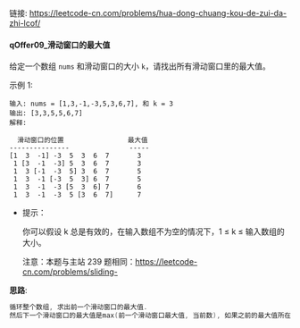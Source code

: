 链接:  https://leetcode-cn.com/problems/hua-dong-chuang-kou-de-zui-da-zhi-lcof/

#### qOffer09_滑动窗口的最大值

给定一个数组 `nums` 和滑动窗口的大小 `k`，请找出所有滑动窗口里的最大值。



示例 1:

```
输入: nums = [1,3,-1,-3,5,3,6,7], 和 k = 3
输出: [3,3,5,5,6,7] 
解释: 

  滑动窗口的位置                最大值
---------------               -----
[1  3  -1] -3  5  3  6  7       3
 1 [3  -1  -3] 5  3  6  7       3
 1  3 [-1  -3  5] 3  6  7       5
 1  3  -1 [-3  5  3] 6  7       5
 1  3  -1  -3 [5  3  6] 7       6
 1  3  -1  -3  5 [3  6  7]      7

```

- 提示：

  你可以假设 k 总是有效的，在输入数组不为空的情况下，1 ≤ k ≤ 输入数组的大小。

  注意：本题与主站 239 题相同：https://leetcode-cn.com/problems/sliding-


**思路**: 

```java
循环整个数组, 求出前一个滑动窗口的最大值. 
然后下一个滑动窗口的最大值是max(前一个滑动窗口最大值, 当前数), 如果之前的最大值所在的索引还再当前滑动窗口内的话, 否则需要重新计算这k个数的最大值. 
```









